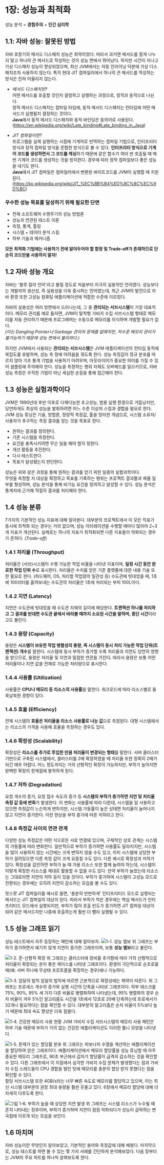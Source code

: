 # 1장: 성능과 최적화
성능 분석 =  **경험주의** + **인간 심리학**

## 1.1: 자바 성능: 잘못된 방법
자바 초창기의 메서드 디스패치 성능은 최악이었다. 따라서 과거엔 메서드를 잘게 나누지 말고 하나의 큰 메서드로 작성하는 것이 성능 면에서 뛰어났다.
하지만 시간이 지나고 가상 디스패치 성능이 향상되었으며, 최신 JVM에서는 자동 인라이닝 덕분에 가상 디스패치조차 사용하지 않는다. 특히 현대 JIT 컴파일러에서 하나의 큰 메서드를 작성하는 방식은 전혀 어울리지 않는다.

- *메서드 디스패치란?*   
어떤 메서드를 호출할 것인지 결정하고 실행하는 과정으로, 정적과 동적으로 나뉜다.  
정적 메서드 디스패치는 컴파일 타임에, 동적 메서드 디스패치는 런타임에 어떤 메서드가 실행될지 결정하는 것이다.   
**Java**에서 동적 메서드 디스패치와 동적 바인딩은 동의어로 사용된다.
(https://en.wikipedia.org/wiki/Late_binding#Late_binding_in_Java)

- *JIT 컴파일이란?*  
프로그램을 실제 실행하는 시점에 기계어로 번역하는 컴파일 기법으로, 인터프리터 방식과 정적 컴파일 방식을 혼합한 방식으로 볼 수 있다. **인터프리터 방식으로 기계어 코드를 생성하면서 그 코드를 캐싱**하기 때문에 같은 함수가 여러 번 호출될 때 매번 기계어 코드를 생성하는 것을 방지한다. 경우에 따라 정적 컴파일보다 좋은 성능을 내기도 한다.  
**Java**에서 JIT 컴파일은 컴파일러에서 변환된 바이트코드를 JVM이 실행할 때 지원된다.
(https://ko.wikipedia.org/wiki/JIT_%EC%BB%B4%ED%8C%8C%EC%9D%BC)

### 우수한 성능 목표를 달성하기 위해 필요한 단면
* 전체 소프트웨어 수명주기의 성능 방법론
* 성능과 연관된 테스트 이론
* 측정, 통계, 툴링
* 시스템 + 데이터 분석 스킬
* 하부 기술과 메커니즘

**모든 최적화 기법에는 사용하기 전에 알아두어야 할 함정 및 Trade-off가 존재하므로 단순히 코드만을 사용하지 말자!**

## 1.2 자바 성능 개요
자바는 '블루 칼라 언어'라고 불릴 정도로 처음부터 지극히 실용적인 언어였다. 성능보다는 개발자의 생산성, 즉 실용성을 더욱 중시하는 언어였는데, 최근 JVM의 발전으로 자바 환경 또한 고성능 컴퓨팅 애플리케이션에 적합한 수준에 이르렀다.

자바의 실용성은 여러 방면에서 드러나는데, 그 중 **관리되는 서브시스템**이 가장 대표적이다.
메모리 관리를 예로 들자면, JVM이 탈착형 가비지 수집 서브시스템 형태로 메모리를 자동 관리하기 때문에 프로그래머는 수동으로 메모리를 의식하며 개발할 필요가 없다.   
*(이는 Dangling Pointer나 Garbage 관리의 문제를 없애지만, 저수준 메모리 관리가 불가능하기 때문에 성능 면에서 불리하다.)*

하지만 JVM에서 사용되는 **관리되는 서브시스템**은 JVM 애플리케이션의 런타임 동작에 복잡도를 유발하며, 성능 측
정에 어려움을 겪도록 한다. 성능 측정값이 정규 분포를 따르지 않아 기초 통계 기법을 사용하기 어려우며, 아웃라이어가 중요한 의미를 가질 수 있어 샘플링에 주의해야 한다. 성능을 측정하는 행위 자체도 오버헤드를 일으키므로, 자바 성능 측정은 우직한 기법이 아닌 세심한 손질을 통해 접근해야 한다.

## 1.3 성능은 실험과학이다
JVM은 1990년대 후반 이후로 다재다능한 초고성능, 범용 실행 환경으로 거듭났지만, 당연하게도 최상의 성능을 발휘하려면 어느 수준 이상의 스킬과 경험을 필요로 한다. JVM 성능 튜닝은 기술, 방법론, 정량적 측정값, 툴을 망라한 개념으로, 시스템 소유자/ 사용자가 추구하는 측정 결과를 얻는 것을 목표로 한다.

* 원하는 결과를 정의한다.
* 기존 시스템을 측정한다.
* 요건을 충족시키려면 무슨 일을 해야 할지 정한다.
* 개선 활동을 추진한다.
* 다시 테스트한다.
* 목표가 달성됐는지 판단한다.

성능은 위와 같은 과정을 통해 원하는 결과를 얻기 위한 일종의 실험과학이다.  
무엇을 측정할 지 대상을 확정하고 목표를 기록하는 행위는 프로젝트 결과물과 제품 일부를 형성하며, 성능 분석을 통해 비기능 요건을 정의하고 달성할 수 있다. 성능 분석은 통계치에 근거해 적절히 결과를 처리해야 한다.

## 1.4 성능 분류
7가지의 기본적인 성능 지표에 대해 알아본다. 대부분의 프로젝트에서 이 모든 직표가 동시에 최적화 되는 경우는 거의 없으며, 성능 이터레이션을 수행할 때마다 많아야 2~3개 지표가 개선된다. 실제로는 하나의 지표가 최적화되면 다른 지표들이 악화되는 경우가 흔하다. (*Trade-off*)

### 1.4.1 처리율 (Throughput)
처리율은 (서브)시스템이 수행 가능한 작업 비율을 나타낸 지표이며, **일정 시간 동안 완료한 작업 단위 수**로 표시한다. 처리율은 수치를 얻은 기준 플랫폼에 대한 내용 기술 또한 필요로 한다. (하드웨어, OS, 처리할 작업량의 일관성 등) 수도관에 빗대었을 때, 1초에 100리터를 흘려보내는 수도관의 처리율은 1초에 처리되는 부피 100L이다. 

### 1.4.2 지연 (Latency)
지연은 수도관에 빗대었을 때 수도관 자체의 길이에 해당한다. **트랜잭션 하나를 처리하고 그 결과를 반대편 수도관 끝에서 바라볼 때까지 소요된 시간을 말하며, 종단 시간**이라고도 불린다.

### 1.4.3 용량 (Capacity)
용량은 **시스템이 보유한 작업 병렬성의 총량, 즉 시스템이 동시 처리 가능한 작업 단위(트랜잭션) 개수**를 말한다.
시스템에 동시 부하가 증가할 수록 처리율과 지연도 당연히 영향을 받으므로, 용량은 처리율 및 지연과 밀접한 연관을 가진다. 따라서 용량은 보통 어떤 처리율이나 지연 값을 전제로 가능한 처리량으로 표시한다.

### 1.4.4 사용률 (Utilization)
사용률은 **CPU나 메모리 등 리소스의 사용률**을 말한다. 워크로드에 따라 리소스별로 들쑥날쑥한 경향이 있다.

### 1.4.5 효율 (Efficiency)
전체 시스템의 **효율은 처리율을 리소스 사용률로 나눈 값**으로 측정된다. 대형 시스템에서는 리소스의 가격을 사용해 효율을 측정하는 경우도 있다.

### 1.4.6 확장성 (Scalability)
확장성은 **리소스를 추가로 투입한 만큼 처리율이 변경되는 형태**를 말한다. 서버 클러스터 기반으로 구축된 시스템에서, 클러스터를 2배 확장하였을 때 처리율 또한 정확히 2배가 되긴 매우 어렵다. 어느 정도까지는 거의 선형적인 확장이 가능하지만, 부하가 높아지면 완벽한 확장의 한계점에 봉착하게 된다.

### 1.4.7 저하 (Degradation)
요청 개수의 증가, 요청 접수 속도의 증가 등 **시스템의 부하가 증가하면 지연 및 처리율 측정 값 등에 변화**가 발생한다. 이 변화는 사용률에 따라 다른데, 시스템을 덜 사용하고 있으면 측정값이 느슨하게 변하지만, 시스템 가동률이 높은 상태면 처리율이 늘어나지 않고 지연이 증가한다. 이런 현상을 부하 증가에 따른 저하라고 한다.

### 1.4.8 측정값 사이의 연관 관계
다양한 성능 측정값은 어떤 식으로든 서로 연결돼 있으며, 구체적인 상호 관계는 시스템의 가동률에 따라 변화한다. 일반적으로 부하가 증가하면 사용률도 달라지지만, 시스템을 많이 사용하지 않는 시간에는 크게 변하지 않을 수도 있고, 이미 시스템에 상당한 부하가 걸려있으면 다른 측정 값이 크게 요동칠 수도 있다. 다른 예시로 확장성과 저하가 있다. 확장성을 감안하면 부하가 늘 때 가용 리소스 또한 함께 늘려야 하는데, 시스템이 이렇게 확장한 리소스를 제대로 활용할 수 없을 수도 있다. 만약 부하가 늘었는데 리소스는 그대로라면 지연의 저하 등이 있을 것이다. 부하가 증가하여 시스템이 고성능 모드로 전환되는 경우에는 오히려 지연이 감소하는 모습을 볼 수도 있다.

핫스팟 JIT 컴파일러를 예시로 들면, '충분히 빈번하게' 인터프리티드 모드로 실행되는 메서드는 JIT 컴파일의 대상이 된다. 따라서 부하가 적은 경우에는 핵심 메서드가 인터프리티드 모드에서 실행되지만, 부하가 많아 호출 빈도가 증가하면 JIT 컴파일 대상이 되어 같은 메서드지만 나중에 호출하는게 훨씬 더 빨리 실행될 수 있다.

## 1.5 성능 그래프 읽기
성능 테스트에서 자주 등장하는 패턴에 대해 알아보자.
![1-1. 성능 엘보](image.png)
위 그래프는 부하가 증가하면서 예기치 않게 지연이 증가한 그래프이며, 보통 **성능 엘보**라고 불린다.

![1-2. 준-선형적 확장](image-1.png)
위 그래프는 클러스터에 장비를 추가함에 따라 거의 선형적으로 처리율이 확장되는 운이 좋은 케이스를 나타낸 그래프이다. 환경이 극단적으로 순조로울 때(예: 서버 하나에 무상태 프로토콜을 확장하는 경우)에나 가능하다.

![1-3. 암달의 법칙](image-2.png)
암달의 법칙에 따르면 근본적으로 확장성에는 제약이 따른다. 위 그래프는 프로세스 개수의 증가와 실행 시간의 단축을 나타낸 그래프이다. 하부 태스크를 75%, 90%, 95% 세 가지 다른 비율로 병렬화하여 나타냈는데, 95% 병렬화의 경우 순차 비율이 겨우 5%인 알고리즘도 시간을 1초에서 12초로 20배 단축하는데 프로세서가 32개나 필요하다는 점을 확인할 수 있다. 대부분의 알고리즘은 순차 비율이 5%보다 높기 때문에 최대 속도 향상은 더욱 힘들다.

![1-4. 건강한 메모리 사용 현황](image-3.png)
JVM 가비지 수집 서브시스템의 메모리 사용 패턴은 하부 기술 때문에 부하가 거의 없는 건강한 애플리케이션도 이러한 톱니 모양을 나타낸다.

![1-5. 문제가 있는 할당률 분포](image-4.png)
위 그래프는 피보나치 수열을 계산하는 애플리케이션을 할당하여 얻은 그래프이다. 애플리케이션에서 메모리 할당률을 성능 튜닝할 때 아주 중요한 메모리 그래프로, 90초 부근에서 갑자기 할당률이 급격히 감소하는 것을 확인할 수 있다. 다른 그래프에서 이 지점에서 심각한 가비지 수집 문제가 발생했다는 점과 가비지 수집 스레드들이 CPU 경합을 벌인 탓에 메모리를 충분히 할당 받지 못했다는 점을 확인할 수 있다.   
할당 서브시스템 또한 4GB/s라는 너무 빠른 속도로 메모리를 할당하고 있으며, 이는 최신 시스템 대부분의 권장 최대 용량을 훨씬 웃돌고 있다. 6장에서 메모리 할당에 대해 더 자세히 다루도록 한다.

![그림 1-6. 부하가 높을 때 상당한 지연 발생](image-5.png)
위 그래프는 시스템 리소스가 누수될 때 흔히 나타내는 징후이며, 부하가 증가하며 지연이 점점 악화되다가 성능이 급락하는 변곡점에 이르게 되는 모습을 보인다.

## 1.6 마치며
자바 성능이란 무엇인지 알아보았고, 기본적인 용어와 측정값에 대해 배웠다. 마지막으로, 성능 테스트를 하면 볼 수 있는 몇 가지 사례를 간단하게 분석해보았다. 다음 장부터는 JVM의 주요 파트를 하나씩 살펴보도록 한다.